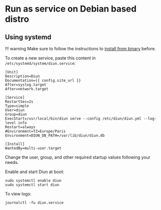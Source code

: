 # Run as service on Debian based distro

## Using systemd

!!! warning
    Make sure to follow the instructions to [install from binary](binary.md) before.

To create a new service, paste this content in `/etc/systemd/system/diun.service`:

```
[Unit]
Description=Diun
Documentation={{ config.site_url }}
After=syslog.target
After=network.target

[Service]
RestartSec=2s
Type=simple
User=diun
Group=diun
ExecStart=/usr/local/bin/diun serve --config /etc/diun/diun.yml --log-level info
Restart=always
#Environment=TZ=Europe/Paris
Environment=DIUN_DB_PATH=/var/lib/diun/diun.db

[Install]
WantedBy=multi-user.target
```

Change the user, group, and other required startup values following your needs.

Enable and start Diun at boot:

```shell
sudo systemctl enable diun
sudo systemctl start diun
```

To view logs:

```shell
journalctl -fu diun.service
```
